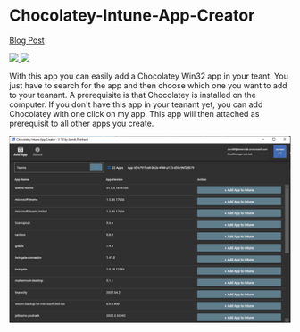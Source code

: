 # Chocolatey-Intune-App-Creator
[Blog Post]()
<p align="left">
  <a href="https://twitter.com/jannik_reinhard">
    <img src="https://img.shields.io/twitter/follow/jannik_reinhard?style=social" target="_blank" />
  </a>
    <a href="https://github.com/JayRHa">
    <img src="https://img.shields.io/github/followers/JayRHa?style=social" target="_blank" />
  </a>
</p>


With this app you can easily add a Chocolatey Win32 app in your teant. You just have to search for the app and then choose which one you want to add to your teanant. A prerequisite is that Chocolatey is installed on the computer. If you don't have this app in your teanant yet, you can add Chocolatey with one click on my app. This app will then attached as prerequisit to all other apps you create.

![Tool View](https://github.com/JayRHa/Chocolatey-Intune-App-Creator/blob/main/.images/startpage.png)
